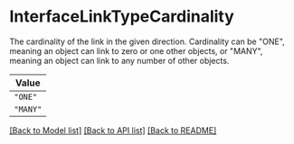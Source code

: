 # InterfaceLinkTypeCardinality

The cardinality of the link in the given direction. Cardinality can be "ONE", meaning an object can
link to zero or one other objects, or "MANY", meaning an object can link to any number of other objects.


| **Value** |
| --------- |
| `"ONE"` |
| `"MANY"` |


[[Back to Model list]](../../../README.md#models-v2-link) [[Back to API list]](../../../README.md#apis-v2-link) [[Back to README]](../../../README.md)
